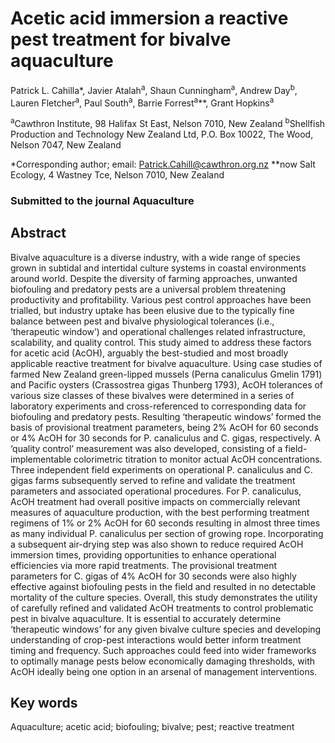 # Acetic acid immersion a reactive pest treatment for bivalve aquaculture

Patrick L. Cahilla*, Javier Atalah<sup>a</sup>, Shaun Cunningham<sup>a</sup>, Andrew Day<sup>b</sup>, Lauren Fletcher<sup>a</sup>, Paul South<sup>a</sup>, Barrie Forrest<sup>a</sup>**, Grant Hopkins<sup>a</sup> 

<sup>a</sup>Cawthron Institute, 98 Halifax St East, Nelson 7010, New Zealand 
<sup>b</sup>Shellfish Production and Technology New Zealand Ltd, P.O. Box 10022, The Wood, Nelson 7047, New Zealand

*Corresponding author; email: Patrick.Cahill@cawthron.org.nz 
**now Salt Ecology, 4 Wastney Tce, Nelson 7010, New Zealand

### Submitted to the journal Aquaculture

## Abstract 

Bivalve aquaculture is a diverse industry, with a wide range of species grown in subtidal and intertidal culture systems in coastal environments around world. Despite the diversity of farming approaches, unwanted biofouling and predatory pests are a universal problem threatening productivity and profitability. Various pest control approaches have been trialled, but industry uptake has been elusive due to the typically fine balance between pest and bivalve physiological tolerances (i.e., ‘therapeutic window’) and operational challenges related infrastructure, scalability, and quality control. This study aimed to address these factors for acetic acid (AcOH), arguably the best-studied and most broadly applicable reactive treatment for bivalve aquaculture. Using case studies of farmed New Zealand green-lipped mussels (Perna canaliculus Gmelin 1791) and Pacific oysters (Crassostrea gigas Thunberg 1793), AcOH tolerances of various size classes of these bivalves were determined in a series of laboratory experiments and cross-referenced to corresponding data for biofouling and predatory pests. Resulting ‘therapeutic windows’ formed the basis of provisional treatment parameters, being 2% AcOH for 60 seconds or 4% AcOH for 30 seconds for P. canaliculus and C. gigas, respectively. A ‘quality control’ measurement was also developed, consisting of a field-implementable colorimetric titration to monitor actual AcOH concentrations. Three independent field experiments on operational P. canaliculus and C. gigas farms subsequently served to refine and validate the treatment parameters and associated operational procedures. For P. canaliculus, AcOH treatment had overall positive impacts on commercially relevant measures of aquaculture production, with the best performing treatment regimens of 1% or 2% AcOH for 60 seconds resulting in almost three times as many individual P. canaliculus per section of growing rope. Incorporating a subsequent air-drying step was also shown to reduce required AcOH immersion times, providing opportunities to enhance operational efficiencies via more rapid treatments. The provisional treatment parameters for C. gigas of 4% AcOH for 30 seconds were also highly effective against biofouling pests in the field and resulted in no detectable mortality of the culture species. Overall, this study demonstrates the utility of carefully refined and validated AcOH treatments to control problematic pest in bivalve aquaculture. It is essential to accurately determine ‘therapeutic windows’ for any given bivalve culture species and developing understanding of crop-pest interactions would better inform treatment timing and frequency. Such approaches could feed into wider frameworks to optimally manage pests below economically damaging thresholds, with AcOH ideally being one option in an arsenal of management interventions. 

## Key words

Aquaculture; acetic acid; biofouling; bivalve; pest; reactive treatment 

